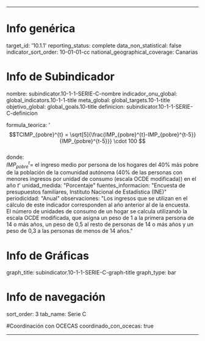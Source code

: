 ---

# Info genérica
target_id: '10.1.1'
reporting_status: complete
data_non_statistical: false
indicator_sort_order: 10-01-01-cc
national_geographical_coverage: Canarias

# Info de Subindicador
nombre: subindicator.10-1-1-SERIE-C-nombre
indicador_onu_global: global_indicators.10-1-1-title
meta_global: global_targets.10-1-title
objetivo_global: global_goals.10-title
definicion: subindicator.10-1-1-SERIE-C-definicion

formula_teorica: '$$TCIMP_{pobre}^{t} = \sqrt[5]{\frac{IMP_{pobre}^{t}-IMP_{pobre}^{t-5}}{IMP_{pobre}^{t-5}}} \cdot 100 $$ <br>
donde: <br>
$IMP_{pobre}^{t} =$ el ingreso medio por persona de los hogares del 40% más pobre de la población de la comunidad autónoma (40% de las personas con menores ingresos por unidad de consumo (escala OCDE modificada)) en el año $t$'
unidad_medida: "Porcentaje"
fuentes_informacion: "Encuesta de presupuestos familiares, Instituto Nacional de Estadística (INE)"
periodicidad: "Anual"
observaciones: "Los ingresos que se utilizan en el cálculo de este indicador corresponden al año anterior al de la encuesta. <br>
El número de unidades de consumo de un hogar se calcula utilizando la escala OCDE modificada, que asigna un peso de 1 a la primera persona de 14 o más años, un peso de 0,5 al resto de personas de 14 o más años y un peso de 0,3 a las personas de menos de 14 años."

# Info de Gráficas
graph_title: subindicator.10-1-1-SERIE-C-graph-title
graph_type: bar

# Info de navegación
sort_order: 3
tab_name: Serie C

#Coordinación con OCECAS
coordinado_con_ocecas: true

---